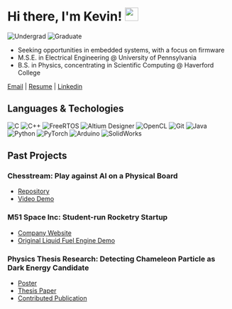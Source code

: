 <!--
**jsang99/jsang99** is a ✨ _special_ ✨ repository because its `README.md` (this file) appears on your GitHub profile.

Here are some ideas to get you started:

- 🔭 I’m currently working on ...
- 🌱 I’m currently learning ...
- 👯 I’m looking to collaborate on ...
- 🤔 I’m looking for help with ...
- 💬 Ask me about ...
- 📫 How to reach me: ...
- 😄 Pronouns: ...
- ⚡ Fun fact: ...
-->
# Hi there, I'm Kevin! <img src="https://raw.githubusercontent.com/MartinHeinz/MartinHeinz/master/wave.gif" width="30px">

![Undergrad](https://img.shields.io/badge/Undergrad-Haverford-blue)
![Graduate](https://img.shields.io/badge/Graduate-UPenn-blue)

- Seeking opportunities in embedded systems, with a focus on firmware
- M.S.E. in Electrical Engineering @ University of Pennsylvania
- B.S. in Physics, concentrating in Scientific Computing @ Haverford College

[Email](mailto:kjsang@seas.upenn.edu) | [Resume](https://drive.google.com/file/d/1hH7Dx-4qD88jN5cjt_YfgIFtxJmmjQoK/view?usp=sharing) | [Linkedin](https://www.linkedin.com/in/kevinjiyansang/)

## Languages & Techologies


![C](https://img.shields.io/badge/-C-000?&logo=C)
![C++](https://img.shields.io/badge/-C++-000?&logo=c%2b%2b)
![FreeRTOS](https://img.shields.io/badge/-FreeRTOS-000)
![Altium Designer](https://img.shields.io/badge/Altium%20Designer-000?&logo=altium%20designer)
![OpenCL](https://img.shields.io/badge/-OpenCL-000)
![Git](https://img.shields.io/badge/-git-000?&logo=git)
![Java](https://img.shields.io/badge/Java-000?logo=openjdk)
![Python](https://img.shields.io/badge/-Python-000?&logo=Python)
![PyTorch](https://img.shields.io/badge/-PyTorch-000?&logo=PyTorch)
![Arduino](https://img.shields.io/badge/-Arduino-000?&logo=arduino)
![SolidWorks](https://img.shields.io/badge/-SolidWorks-000?&logo=dassaultsystemes)

## Past Projects

### Chesstream: Play against AI on a Physical Board
- [Repository](https://github.com/jsang99/Chesstream/) 
- [Video Demo](https://youtu.be/DB6ynQ7qNNc)

### M51 Space Inc: Student-run Rocketry Startup
- [Company Website](https://m51space.com/)
- [Original Liquid Fuel Engine Demo](https://youtu.be/NHitH4MeTWI?si=OtEthjJ_owiuofAG)

### Physics Thesis Research: Detecting Chameleon Particle as Dark Energy Candidate
- [Poster](https://drive.google.com/file/d/1nrbFbMJJjI5SH0QynE-FEA3jQHkwss82/view?usp=drive_link)
- [Thesis Paper](https://drive.google.com/file/d/1sloMNLD67tRkuTIOemdkO8pN5n-7sdYM/view?usp=drive_link)
- [Contributed Publication](https://arxiv.org/pdf/2201.12372.pdf)
